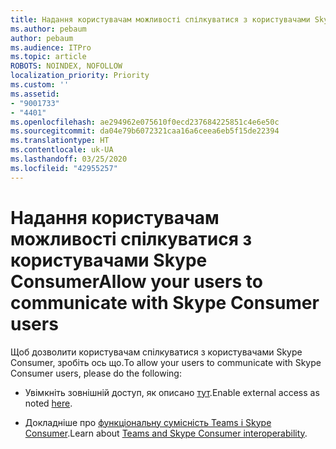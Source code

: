 ```yaml
---
title: Надання користувачам можливості спілкуватися з користувачами Skype Consumer
ms.author: pebaum
author: pebaum
ms.audience: ITPro
ms.topic: article
ROBOTS: NOINDEX, NOFOLLOW
localization_priority: Priority
ms.custom: ''
ms.assetid:
- "9001733"
- "4401"
ms.openlocfilehash: ae294962e075610f0ecd237684225851c4e6e50c
ms.sourcegitcommit: da04e79b6072321caa16a6ceea6eb5f15de22394
ms.translationtype: HT
ms.contentlocale: uk-UA
ms.lasthandoff: 03/25/2020
ms.locfileid: "42955257"
---
```

# <a name="allow-your-users-to-communicate-with-skype-consumer-users"></a><span data-ttu-id="12280-102">Надання користувачам можливості спілкуватися з користувачами Skype Consumer</span><span class="sxs-lookup"><span data-stu-id="12280-102">Allow your users to communicate with Skype Consumer users</span></span>

<span data-ttu-id="12280-103">Щоб дозволити користувачам спілкуватися з користувачами Skype Consumer, зробіть ось що.</span><span class="sxs-lookup"><span data-stu-id="12280-103">To allow your users to communicate with Skype Consumer users, please do the following:</span></span>

- <span data-ttu-id="12280-104">Увімкніть зовнішній доступ, як описано [тут](https://docs.microsoft.com/microsoftteams/manage-external-access#allow-or-block-domains).</span><span class="sxs-lookup"><span data-stu-id="12280-104">Enable external access as noted [here](https://docs.microsoft.com/microsoftteams/manage-external-access#allow-or-block-domains).</span></span>

- <span data-ttu-id="12280-105">Докладніше про [функціональну сумісність Teams і Skype Consumer](https://docs.microsoft.com/microsoftteams/teams-skype-interop).</span><span class="sxs-lookup"><span data-stu-id="12280-105">Learn about [Teams and Skype Consumer interoperability](https://docs.microsoft.com/microsoftteams/teams-skype-interop).</span></span>
